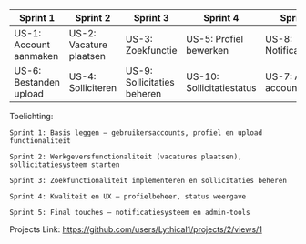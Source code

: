 | Sprint 1                | Sprint 2                 | Sprint 3               | Sprint 4               | Sprint 5               |
|-------------------------|--------------------------|------------------------|------------------------|------------------------|
| US-1: Account aanmaken | US-2: Vacature plaatsen | US-3: Zoekfunctie      | US-5: Profiel bewerken | US-8: Notificaties     |
| US-6: Bestanden upload | US-4: Solliciteren      | US-9: Sollicitaties beheren | US-10: Sollicitatiestatus | US-7: Admin accountbeheer |


Toelichting:

    Sprint 1: Basis leggen – gebruikersaccounts, profiel en upload functionaliteit

    Sprint 2: Werkgeversfunctionaliteit (vacatures plaatsen), sollicitatiesysteem starten

    Sprint 3: Zoekfunctionaliteit implementeren en sollicitaties beheren

    Sprint 4: Kwaliteit en UX – profielbeheer, status weergave

    Sprint 5: Final touches – notificatiesysteem en admin-tools




Projects Link: https://github.com/users/Lythical1/projects/2/views/1


